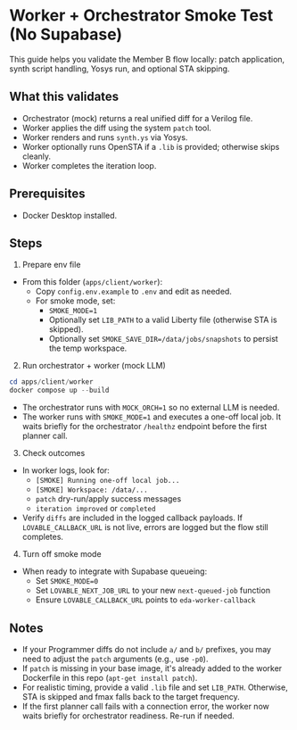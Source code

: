 # Worker + Orchestrator Smoke Test (No Supabase)

This guide helps you validate the Member B flow locally: patch application, synth script handling, Yosys run, and optional STA skipping.

## What this validates
- Orchestrator (mock) returns a real unified diff for a Verilog file.
- Worker applies the diff using the system `patch` tool.
- Worker renders and runs `synth.ys` via Yosys.
- Worker optionally runs OpenSTA if a `.lib` is provided; otherwise skips cleanly.
- Worker completes the iteration loop.

## Prerequisites
- Docker Desktop installed.

## Steps

1) Prepare env file
- From this folder (`apps/client/worker`):
  - Copy `config.env.example` to `.env` and edit as needed.
  - For smoke mode, set:
    - `SMOKE_MODE=1`
    - Optionally set `LIB_PATH` to a valid Liberty file (otherwise STA is skipped).
    - Optionally set `SMOKE_SAVE_DIR=/data/jobs/snapshots` to persist the temp workspace.

2) Run orchestrator + worker (mock LLM)

```powershell
cd apps/client/worker
docker compose up --build
```

- The orchestrator runs with `MOCK_ORCH=1` so no external LLM is needed.
- The worker runs with `SMOKE_MODE=1` and executes a one-off local job.
  It waits briefly for the orchestrator `/healthz` endpoint before the first planner call.

3) Check outcomes
- In worker logs, look for:
  - `[SMOKE] Running one-off local job...`
  - `[SMOKE] Workspace: /data/...`
  - `patch` dry-run/apply success messages
  - `iteration improved` or `completed`
- Verify `diffs` are included in the logged callback payloads. If `LOVABLE_CALLBACK_URL` is not live, errors are logged but the flow still completes.

4) Turn off smoke mode
- When ready to integrate with Supabase queueing:
  - Set `SMOKE_MODE=0`
  - Set `LOVABLE_NEXT_JOB_URL` to your new `next-queued-job` function
  - Ensure `LOVABLE_CALLBACK_URL` points to `eda-worker-callback`

## Notes
- If your Programmer diffs do not include `a/` and `b/` prefixes, you may need to adjust the `patch` arguments (e.g., use `-p0`).
- If `patch` is missing in your base image, it's already added to the worker Dockerfile in this repo (`apt-get install patch`).
- For realistic timing, provide a valid `.lib` file and set `LIB_PATH`. Otherwise, STA is skipped and fmax falls back to the target frequency.
 - If the first planner call fails with a connection error, the worker now waits briefly for orchestrator readiness. Re-run if needed.
